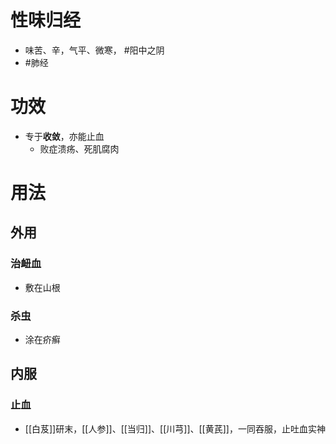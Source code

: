 # 性味归经
- 味苦、辛，气平、微寒， #阳中之阴 
- #肺经 
# 功效
- 专于**收敛**，亦能止血
    - 败症溃疡、死肌腐肉
# 用法
## 外用
### 治衄血
- 敷在山根
### 杀虫
- 涂在疥癣
## 内服
### 止血
- [[白芨]]研末，[[人参]]、[[当归]]、[[川芎]]、[[黄芪]]，一同吞服，止吐血实神